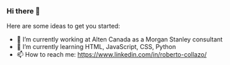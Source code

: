 ### Hi there 👋


Here are some ideas to get you started:

- 🔭 I’m currently working at Alten Canada as a Morgan Stanley consultant
- 🌱 I’m currently learning HTML, JavaScript, CSS, Python
- 📫 How to reach me: https://www.linkedin.com/in/roberto-collazo/
